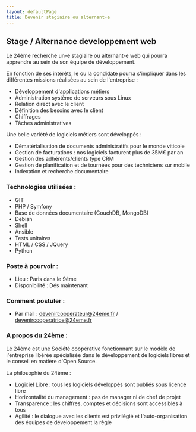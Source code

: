 ```yaml
---
layout: defaultPage
title: Devenir stagiaire ou alternant-e
---
```


## Stage / Alternance developpement web

Le 24ème recherche un-e stagiaire ou alternant-e web qui pourra apprendre au sein de son équipe de développement.

En fonction de ses intérêts, le ou la condidate pourra s'impliquer dans les différentes missions réalisées au sein de l'entreprise :

 - Développement d'applications métiers
 - Administration système de serveurs sous Linux
 - Relation direct avec le client
 - Définition des besoins avec le client
 - Chiffrages
 - Tâches administratives

Une belle variété de logiciels métiers sont développés :

 - Dématérialisation de documents administratifs pour le monde viticole
 - Gestion de facturations : nos logiciels facturent plus de 35M€ par an
 - Gestion des adhérents/clients type CRM
 - Gestion de planification et de tournées pour des techniciens sur mobile
 - Indexation et recherche documentaire

### Technologies utilisées :

 - GIT
 - PHP / Symfony
 - Base de données documentaire (CouchDB, MongoDB)
 - Debian
 - Shell
 - Ansible
 - Tests unitaires
 - HTML / CSS / JQuery
 - Python

### Poste à pourvoir :

 - Lieu : Paris dans le 9ème
 - Disponibilité : Dés maintenant

### Comment postuler :

 - Par mail : [devenircooperateur@24eme.fr](mailto:devenircooperateur@24eme.fr) / [devenircooperatrice@24eme.fr](mailto:devenircooperatrice@24eme.fr)

### A propos du 24ème :

Le 24ème est une Société coopérative fonctionnant sur le modèle de l'entreprise libérée spécialisée dans le développement de logiciels libres et le conseil en matière d'Open Source.

La philosophie du 24ème :

 - Logiciel Libre : tous les logiciels développés sont publiés sous licence libre
 - Horizontalité du management : pas de manager ni de chef de projet
 - Transparence : les chiffres, comptes et décisions sont accessibles à tous
 - Agilité : le dialogue avec les clients est privilégié et l'auto-organisation des équipes de développement la règle
